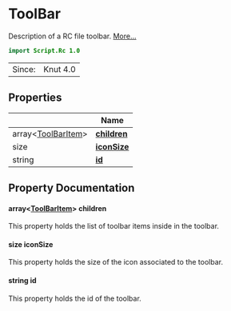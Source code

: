 # ToolBar

Description of a RC file toolbar. [More...](#detailed-description)

```qml
import Script.Rc 1.0
```

<table>
<tr><td>Since:</td><td>Knut 4.0</td></tr>
</table>

## Properties

| | Name |
|-|-|
|array<[ToolBarItem](../script.rc/toolbaritem.md)>|**[children](#children)**|
|size|**[iconSize](#iconSize)**|
|string|**[id](#id)**|

## Property Documentation

#### <a name="children"></a>array<[ToolBarItem](../script.rc/toolbaritem.md)> **children**

This property holds the list of toolbar items inside in the toolbar.

#### <a name="iconSize"></a>size **iconSize**

This property holds the size of the icon associated to the toolbar.

#### <a name="id"></a>string **id**

This property holds the id of the toolbar.
